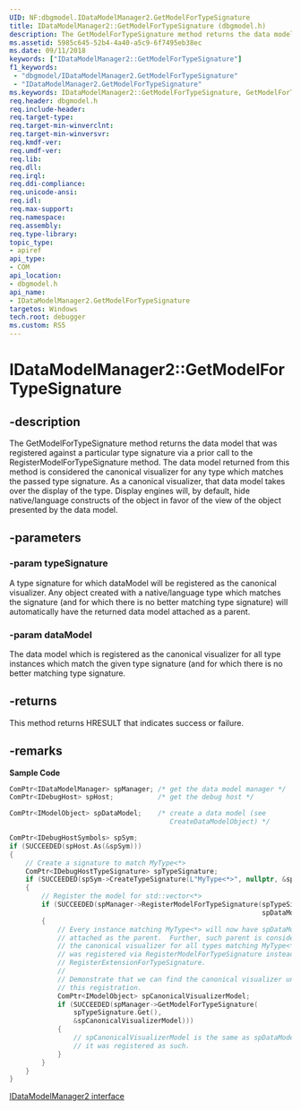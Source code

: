 ```yaml
---
UID: NF:dbgmodel.IDataModelManager2.GetModelForTypeSignature
title: IDataModelManager2::GetModelForTypeSignature (dbgmodel.h)
description: The GetModelForTypeSignature method returns the data model that was registered against a particular type signature via a prior call to the RegisterModelForTypeSignature method.
ms.assetid: 5985c645-52b4-4a40-a5c9-6f7495eb38ec
ms.date: 09/11/2018
keywords: ["IDataModelManager2::GetModelForTypeSignature"]
f1_keywords:
 - "dbgmodel/IDataModelManager2.GetModelForTypeSignature"
 - "IDataModelManager2.GetModelForTypeSignature"
ms.keywords: IDataModelManager2::GetModelForTypeSignature, GetModelForTypeSignature, IDataModelManager2.GetModelForTypeSignature, IDataModelManager2::GetModelForTypeSignature, IDataModelManager2.GetModelForTypeSignature
req.header: dbgmodel.h
req.include-header:
req.target-type:
req.target-min-winverclnt:
req.target-min-winversvr:
req.kmdf-ver:
req.umdf-ver:
req.lib:
req.dll:
req.irql: 
req.ddi-compliance:
req.unicode-ansi:
req.idl:
req.max-support:
req.namespace:
req.assembly:
req.type-library: 
topic_type: 
- apiref
api_type: 
- COM
api_location: 
- dbgmodel.h
api_name: 
- IDataModelManager2.GetModelForTypeSignature
targetos: Windows
tech.root: debugger
ms.custom: RS5
---
```


# IDataModelManager2::GetModelForTypeSignature


## -description

The GetModelForTypeSignature method returns the data model that was registered against a particular type signature via a prior call to the RegisterModelForTypeSignature method. The data model returned from this method is considered the canonical visualizer for any type which matches the passed type signature. As a canonical visualizer, that data model takes over the display of the type. Display engines will, by default, hide native/language constructs of the object in favor of the view of the object presented by the data model.


## -parameters

### -param typeSignature

A type signature for which dataModel will be registered as the canonical visualizer. Any object created with a native/language type which matches the signature (and for which there is no better matching type signature) will automatically have the returned data model attached as a parent.

### -param dataModel
The data model which is registered as the canonical visualizer for all type instances which match the given type signature (and for which there is no better matching type signature.


## -returns
This method returns HRESULT that indicates success or failure.

## -remarks

**Sample Code**

```cpp
ComPtr<IDataModelManager> spManager; /* get the data model manager */
ComPtr<IDebugHost> spHost;           /* get the debug host */

ComPtr<IModelObject> spDataModel;    /* create a data model (see 
                                        CreateDataModelObject) */

ComPtr<IDebugHostSymbols> spSym;
if (SUCCEEDED(spHost.As(&spSym)))
{
    // Create a signature to match MyType<*>
    ComPtr<IDebugHostTypeSignature> spTypeSignature;
    if (SUCCEEDED(spSym->CreateTypeSignature(L"MyType<*>", nullptr, &spTypeSignature)))
    {
        // Register the model for std::vector<*>
        if (SUCCEEDED(spManager->RegisterModelForTypeSignature(spTypeSignature.Get(),
                                                               spDataModel.Get()))
        {
            // Every instance matching MyType<*> will now have spDataModel 
            // attached as the parent.  Further, such parent is considered 
            // the canonical visualizer for all types matching MyType<*> since it 
            // was registered via RegisterModelForTypeSignature instead of
            // RegisterExtensionForTypeSignature.
            //
            // Demonstrate that we can find the canonical visualizer under 
            // this registration.
            ComPtr<IModelObject> spCanonicalVisualizerModel;
            if (SUCCEEDED(spManager->GetModelForTypeSignature(
                spTypeSignature.Get(), 
                &spCanonicalVisualizerModel)))
            {
                // spCanonicalVisualizerModel is the same as spDataModel since 
                // it was registered as such.
            }
        }
    }
}
```

[IDataModelManager2 interface](nn-dbgmodel-idatamodelmanager2.md)
